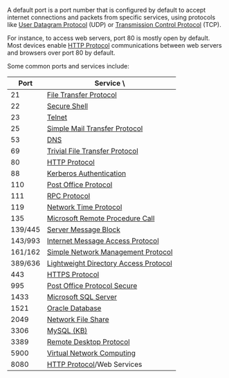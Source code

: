 A default port is a port number that is configured by default to accept internet connections and packets from specific services, using protocols like [User Datagram Protocol]() (UDP) or [Transmission Control Protocol]() (TCP).

For instance, to access web servers, port 80 is mostly open by default. Most devices enable [HTTP Protocol]() communications between web servers and browsers over port 80 by default.

Some common ports and services include:

| Port    | Service \             |
| ------- | --------------------- |
| 21      | [File Transfer Protocol]()               |
| 22      | [Secure Shell]()               |
| 23      | [Telnet]()            |
| 25      | [Simple Mail Transfer Protocol]()              |
| 53      | [DNS]()               |
| 69      | [Trivial File Transfer Protocol]()              |
| 80      | [HTTP Protocol]()            |
| 88      | [Kerberos Authentication]()        |
| 110     | [Post Office Protocol]()             |
| 111     | [RPC Protocol]()          |
| 119     | [Network Time Protocol]()              |
| 135     | [Microsoft Remote Procedure Call]()            |
| 139/445 | [Server Message Block]()       |
| 143/993 | [Internet Message Access Protocol]()            |
| 161/162 | [Simple Network Management Protocol]()             |
| 389/636 | [Lightweight Directory Access Protocol]()              |
| 443     | [HTTPS Protocol]()            |
| 995     | [Post Office Protocol Secure]()          |
| 1433    | [Microsoft SQL Server]()            |
| 1521    | [Oracle Database]()   |
| 2049    | [Network File Share]()               |
| 3306    | [MySQL (KB)]()             |
| 3389    | [Remote Desktop Protocol]()              |
| 5900    | [Virtual Network Computing]()              |
| 8080    | [HTTP Protocol]()/Web Services |



